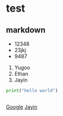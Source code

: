# test
## markdown 

- 12348
- 23jkj
- 9487

1. Yugoo
2. Ethan
3. Jayin

```python
print("hello world")
```

```cpp

```
[Google](https://www.google.com.tw/)
[Jayin](https://www.facebook.com/jayinnn?fref=search&__tn__=%2Cd%2CP-R&eid=ARC1AgttfZEm_xGRNq5UyeVvNVjzPM0vmrwCKeJvHkUK3cIDBeDVG9K7bA1BEzZVX_oWqAyVwPC51b1s)
